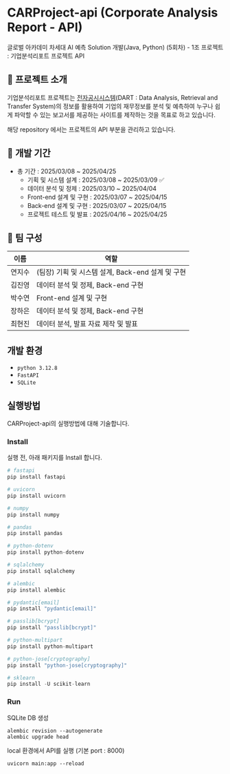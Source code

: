 # CARProject-api (Corporate Analysis Report - API)
글로벌 아카데미 차세대 AI 예측 Solution 개발(Java, Python) (5회차) - 1조 프로젝트 : 기업분석리포트 프로젝트 API

## 📌 프로젝트 소개
기업분석리포트 프로젝트는 [전자공시시스템](https://dart.fss.or.kr/main.do)(DART : Data Analysis, Retrieval and Transfer System)의 정보를 활용하여 기업의 재무정보를 분석 및 예측하여 누구나 쉽게 파악할 수 있는 보고서를 제공하는 사이트를 제작하는 것을 목표로 하고 있습니다.

해당 repository 에서는 프로젝트의 API 부분을 관리하고 있습니다.

## 📅 개발 기간
+ 총 기간 :  2025/03/08 ~ 2025/04/25
    + 기획 및 시스템 설계 : 2025/03/08 ~ 2025/03/09 ✅
    + 데이터 분석 및 정제 : 2025/03/10 ~ 2025/04/04
    + Front-end 설계 및 구현 : 2025/03/07 ~ 2025/04/15
    + Back-end 설계 및 구현 : 2025/03/07 ~ 2025/04/15
    + 프로젝트 테스트 및 발표 : 2025/04/16 ~ 2025/04/25

## 👤 팀 구성
|이름|역할|
|---|--------|
|연지수|(팀장) 기획 및 시스템 설계, Back-end 설계 및 구현|
|김진영|데이터 분석 및 정제, Back-end 구현|
|박수연|Front-end 설계 및 구현|
|장하은|데이터 분석 및 정제, Back-end 구현|
|최현진|데이터 분석, 발표 자료 제작 및 발표|

## 개발 환경
+ `python 3.12.8`
+ `FastAPI`
+ `SQLite`

## 실행방법
CARProject-api의 실행방법에 대해 기술합니다.

### Install 
실행 전, 아래 패키지를 Install 합니다.
``` py
# fastapi
pip install fastapi

# uvicorn
pip install uvicorn

# numpy
pip install numpy

# pandas
pip install pandas

# python-dotenv
pip install python-dotenv

# sqlalchemy
pip install sqlalchemy

# alembic
pip install alembic

# pydantic[email]
pip install "pydantic[email]"

# passlib[bcrypt]
pip install "passlib[bcrypt]"

# python-multipart
pip install python-multipart

# python-jose[cryptography]
pip install "python-jose[cryptography]"

# sklearn
pip install -U scikit-learn
```

### Run
SQLite DB 생성
```
alembic revision --autogenerate
alembic upgrade head
```

local 환경에서 API를 실행 (기본 port : 8000)
```
uvicorn main:app --reload
```